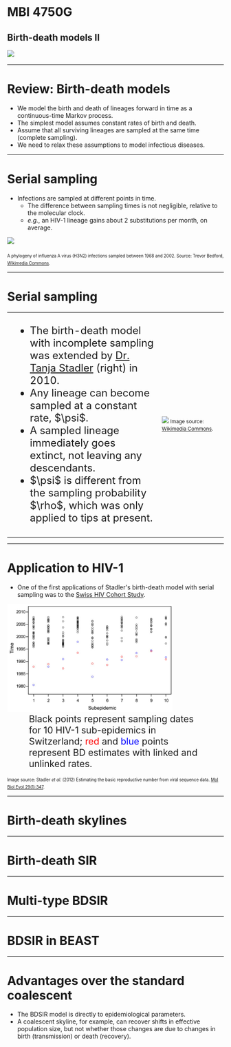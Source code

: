 # MBI 4750G
## Birth-death models II
![](https://imgs.xkcd.com/comics/ultimate_game.png)

---

# Review: Birth-death models

* We model the birth and death of lineages forward in time as a continuous-time Markov process.
* The simplest model assumes constant rates of birth and death.
* Assume that all surviving lineages are sampled at the same time (complete sampling).
* We need to relax these assumptions to model infectious diseases.

---

# Serial sampling

* Infections are sampled at different points in time.
  * The difference between sampling times is not negligible, relative to the molecular clock.
  * *e.g.*, an HIV-1 lineage gains about 2 substitutions per month, on average.

<img src="https://upload.wikimedia.org/wikipedia/commons/c/cb/Viral_Phylodynamics_Flutree.svg" height="250px"/>

<small><small>
A phylogeny of influenza A virus (H3N2) infections sampled between 1968 and 2002.
Source: Trevor Bedford, [Wikimedia Commons](https://commons.wikimedia.org/wiki/File:Viral_Phylodynamics_Flutree.svg).
</small></small>

---

# Serial sampling

<table>
  <tr>
    <td style="font-size: 18pt">
      <ul>
        <li>The birth-death model with incomplete sampling was extended by <a href="https://en.wikipedia.org/wiki/Tanja_Stadler"/>Dr. Tanja Stadler</a> (right) in 2010.</li>
        <li>Any lineage can become sampled at a constant rate, $\psi$.</li>
        <li>A sampled lineage immediately goes extinct, not leaving any descendants.</li>
        <li>$\psi$ is different from the sampling probability $\rho$, which was only applied to tips at present.</li>
      </ul>
    </td>
    <td width="30%">
      <img src="https://upload.wikimedia.org/wikipedia/commons/1/1d/ETH-BIB-Stadler%2C_Tanja_%281981-%29-Portr_17419.jpg"/>
      <small>
      Image source: <a href="https://commons.wikimedia.org/wiki/File:ETH-BIB-Stadler,_Tanja_(1981-)-Portr_17419.jpg">Wikimedia Commons</a>.
      </small>
    </td>
  </tr>
</table>

---

# Application to HIV-1

* One of the first applications of Stadler's birth-death model with serial sampling was to the [Swiss HIV Cohort Study](https://academic.oup.com/ije/article/39/5/1179/799735).

<img src="/img/stadler-hiv.png" height="250px"/>

<div style="word-wrap: break-word; width: 80%; margin: auto; font-size: 16pt; font-weight: normal;">
Black points represent sampling dates for 10 HIV-1 sub-epidemics in Switzerland; <font color="red">red</font> and <font color="blue">blue</font> points represent BD estimates with linked and unlinked rates.
</div>

<small><small>
Image source: Stadler <i>et al.</i> (2012) Estimating the basic reproductive number from viral sequence data. <a href="https://academic.oup.com/mbe/article/29/1/347/1750040">Mol Biol Evol 29(1):347</a>.
</small></small>

---

# Birth-death skylines



---

# Birth-death SIR

---

# Multi-type BDSIR

---

# BDSIR in BEAST



---

# Advantages over the standard coalescent

* The BDSIR model is directly to epidemiological parameters.
* A coalescent skyline, for example, can recover shifts in effective population size, but not whether those changes are due to changes in birth (transmission) or death (recovery).
